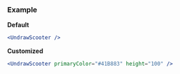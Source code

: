 ### Example

**Default**
```jsx
<UndrawScooter />
```

**Customized**
```jsx
<UndrawScooter primaryColor="#41B883" height="100" />
```
